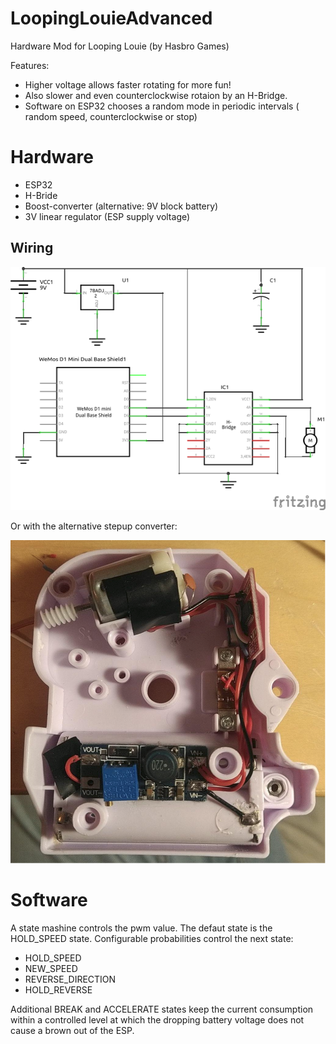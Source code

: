 # LoopingLouieAdvanced

Hardware Mod for Looping Louie (by Hasbro Games)

Features:
- Higher voltage allows faster rotating for more fun!
- Also slower and even counterclockwise rotaion by an H-Bridge.
- Software on ESP32 chooses a random mode in periodic intervals ( random speed, counterclockwise or stop)  


# Hardware
- ESP32
- H-Bride
- Boost-converter (alternative: 9V block battery)
- 3V linear regulator (ESP supply voltage)
## Wiring
![image](./docs/assests/wirirng_sketch_schem.png "Wiring")  

Or with the alternative stepup converter:  

![image](./docs/assests/wiring.png "Wiring")


# Software
A state mashine controls the pwm value. The defaut state is the HOLD_SPEED state. Configurable probabilities control the next state:
- HOLD_SPEED
- NEW_SPEED
- REVERSE_DIRECTION
- HOLD_REVERSE

Additional BREAK and ACCELERATE states keep the current consumption within a controlled level at which the dropping battery voltage does not cause a brown out of the ESP.
